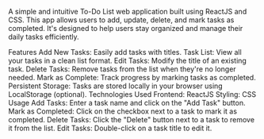 A simple and intuitive To-Do List web application built using ReactJS and CSS. This app allows users to add, update, delete, and mark tasks as completed. It's designed to help users stay organized and manage their daily tasks efficiently.

Features
Add New Tasks: Easily add tasks with titles.
Task List: View all your tasks in a clean list format.
Edit Tasks: Modify the title of an existing task.
Delete Tasks: Remove tasks from the list when they're no longer needed.
Mark as Complete: Track progress by marking tasks as completed.
Persistent Storage: Tasks are stored locally in your browser using LocalStorage (optional).
Technologies Used
Frontend: ReactJS
Styling: CSS
Usage
Add Tasks: Enter a task name and click on the "Add Task" button.
Mark as Completed: Click on the checkbox next to a task to mark it as completed.
Delete Tasks: Click the "Delete" button next to a task to remove it from the list.
Edit Tasks: Double-click on a task title to edit it.
